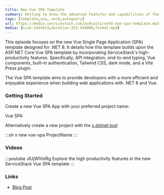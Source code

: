 ```yaml
---
title: New Vue SPA Template
summary: Getting to know the advanced features and capabilities of the enhanced Vite TypeScript Vue SPA template for .NET 8
tags: [template,vue,.net8,autoquery]
url: https://media.servicestack.com/podcasts/net8-vue-spa-template.mp3
media: {size:1414413,duration:353.544000,format:mp3}
---
```


This episode focuses on the new Vue Single Page Application (SPA) template designed for .NET 8. 
It details how this template builds upon the ASP.NET Core Vue SPA template by incorporating 
ServiceStack's high-productivity features. Specifically, API integration, end-to-end typing, 
Vue components, built-in authentication, Tailwind CSS, dark mode, and a Vite Press plugin. 

The Vue SPA template aims to provide developers with a more efficient and enjoyable experience 
when building web applications with .NET 8 and Vue.

### Getting Started

Create a new Vue SPA App with your preferred project name:

<project-creator v-slot="x">
    <project-template :name="x.text" repo="NetCoreTemplates/vue-spa" :tags="['vite','auth']">
        <div class="mb-3 text-xl font-medium text-gray-700 dark:text-gray-200">Vue SPA</div>
        <template #icon>
            <svg class="w-12 h-12" xmlns="http://www.w3.org/2000/svg" xmlns:xlink="http://www.w3.org/1999/xlink" aria-hidden="true" role="img" width="1.16em" height="1em" preserveAspectRatio="xMidYMid meet" viewBox="0 0 256 221"><path fill="#41B883" d="M204.8 0H256L128 220.8L0 0h97.92L128 51.2L157.44 0h47.36Z"></path><path fill="#41B883" d="m0 0l128 220.8L256 0h-51.2L128 132.48L50.56 0H0Z"></path><path fill="#35495E" d="M50.56 0L128 133.12L204.8 0h-47.36L128 51.2L97.92 0H50.56Z"></path></svg>
        </template>
    </project-template>
</project-creator>

Alternatively create a new project with the [x dotnet tool](https://docs.servicestack.net/dotnet-new):

:::sh
x new vue-spa ProjectName
:::

### Videos

:::youtube JlUjWlVslRg
Explore the high productivity features in the new ServiceStack Vue SPA template
:::

### Links

- [Blog Post](/posts/net8-vue-spa-template)